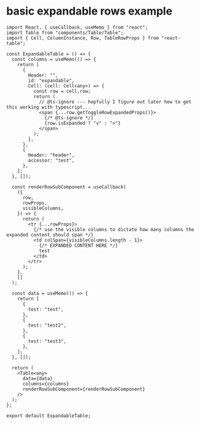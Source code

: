 # basic expandable rows example

  
    import React, { useCallback, useMemo } from "react";
    import Table from "components/Table/Table";
    import { Cell, ColumnInstance, Row, TableRowProps } from "react-table";

    const ExpandableTable = () => {
      const columns = useMemo(() => {
        return [
          {
            Header: "",
            id: "expandable",
            Cell: (cell: Cell<any>) => {
              const row = cell.row;
              return (
                // @ts-ignore --- hopfully I figure out later how to get this working with typescript...
                <span {...row.getToggleRowExpandedProps()}>
                  {/* @ts-ignore */}
                  {row.isExpanded ? "v" : ">"}
                </span>
              );
            },
          },
          {
            Header: "header",
            accessor: "test",
          },
        ];
      }, []);

      const renderRowSubComponent = useCallback(
        ({
          row,
          rowProps,
          visibleColumns,
        }) => {
          return (
            <tr {...rowProps}>
              {/* use the visible columns to dictate how many columns the expanded content should span */}
              <td colSpan={visibleColumns.length - 1}>
                {/* EXPANDED CONTENT HERE */}
                test
              </td>
            </tr>
          );
        },
        []
      );

      const data = useMemo(() => {
        return [
          {
            test: "test",
          },
          {
            test: "test2",
          },
          {
            test: "test3",
          },
        ];
      }, []);

      return (
        <Table<any>
          data={data}
          columns={columns}
          renderRowSubComponent={renderRowSubComponent}
        />
      );
    };

    export default ExpandableTable;

